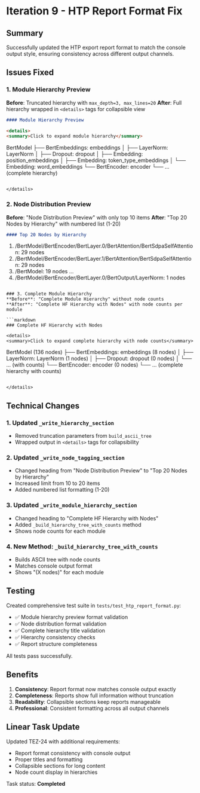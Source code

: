 # Iteration 9 - HTP Report Format Fix

## Summary
Successfully updated the HTP export report format to match the console output style, ensuring consistency across different output channels.

## Issues Fixed

### 1. Module Hierarchy Preview
**Before**: Truncated hierarchy with `max_depth=3, max_lines=20`
**After**: Full hierarchy wrapped in `<details>` tags for collapsible view

```markdown
#### Module Hierarchy Preview

<details>
<summary>Click to expand module hierarchy</summary>

```
BertModel
├── BertEmbeddings: embeddings
│   ├── LayerNorm: LayerNorm
│   ├── Dropout: dropout
│   ├── Embedding: position_embeddings
│   ├── Embedding: token_type_embeddings
│   └── Embedding: word_embeddings
└── BertEncoder: encoder
    └── ... (complete hierarchy)
```

</details>
```

### 2. Node Distribution Preview
**Before**: "Node Distribution Preview" with only top 10 items
**After**: "Top 20 Nodes by Hierarchy" with numbered list (1-20)

```markdown
#### Top 20 Nodes by Hierarchy

```
  1. /BertModel/BertEncoder/BertLayer.0/BertAttention/BertSdpaSelfAttention: 29 nodes
  2. /BertModel/BertEncoder/BertLayer.1/BertAttention/BertSdpaSelfAttention: 29 nodes
  3. /BertModel: 19 nodes
  ...
 20. /BertModel/BertEncoder/BertLayer.0/BertOutput/LayerNorm: 1 nodes
```

### 3. Complete Module Hierarchy
**Before**: "Complete Module Hierarchy" without node counts
**After**: "Complete HF Hierarchy with Nodes" with node counts per module

```markdown
### Complete HF Hierarchy with Nodes

<details>
<summary>Click to expand complete hierarchy with node counts</summary>

```
BertModel (136 nodes)
├── BertEmbeddings: embeddings (8 nodes)
│   ├── LayerNorm: LayerNorm (1 nodes)
│   ├── Dropout: dropout (0 nodes)
│   └── ... (with counts)
└── BertEncoder: encoder (0 nodes)
    └── ... (complete hierarchy with counts)
```

</details>
```

## Technical Changes

### 1. Updated `_write_hierarchy_section`
- Removed truncation parameters from `build_ascii_tree`
- Wrapped output in `<details>` tags for collapsibility

### 2. Updated `_write_node_tagging_section`
- Changed heading from "Node Distribution Preview" to "Top 20 Nodes by Hierarchy"
- Increased limit from 10 to 20 items
- Added numbered list formatting (1-20)

### 3. Updated `_write_module_hierarchy_section`
- Changed heading to "Complete HF Hierarchy with Nodes"
- Added `_build_hierarchy_tree_with_counts` method
- Shows node counts for each module

### 4. New Method: `_build_hierarchy_tree_with_counts`
- Builds ASCII tree with node counts
- Matches console output format
- Shows "(X nodes)" for each module

## Testing

Created comprehensive test suite in `tests/test_htp_report_format.py`:
- ✅ Module hierarchy preview format validation
- ✅ Node distribution format validation
- ✅ Complete hierarchy title validation
- ✅ Hierarchy consistency checks
- ✅ Report structure completeness

All tests pass successfully.

## Benefits

1. **Consistency**: Report format now matches console output exactly
2. **Completeness**: Reports show full information without truncation
3. **Readability**: Collapsible sections keep reports manageable
4. **Professional**: Consistent formatting across all output channels

## Linear Task Update

Updated TEZ-24 with additional requirements:
- Report format consistency with console output
- Proper titles and formatting
- Collapsible sections for long content
- Node count display in hierarchies

Task status: **Completed**
